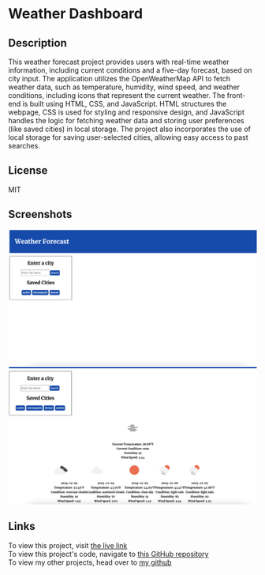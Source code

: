 # Weather Dashboard

## Description
This weather forecast project provides users with real-time weather information, including current conditions and a five-day forecast, based on city input. The application utilizes the OpenWeatherMap API to fetch weather data, such as temperature, humidity, wind speed, and weather conditions, including icons that represent the current weather. The front-end is built using HTML, CSS, and JavaScript. HTML structures the webpage, CSS is used for styling and responsive design, and JavaScript handles the logic for fetching weather data and storing user preferences (like saved cities) in local storage. The project also incorporates the use of local storage for saving user-selected cities, allowing easy access to past searches.

## License
MIT

## Screenshots
![Load Screen](./assets/images/loadscreen.png)  
![Forecast](./assets/images/forecast.png)

## Links
To view this project, visit [the live link](https://tmcdaniel94.github.io/legendary-palm-tree/)  
To view this project's code, navigate to [this GitHub repository](https://github.com/tmcdaniel94/legendary-palm-tree)  
To view my other projects, head over to [my github](https://github.com/tmcdaniel94)